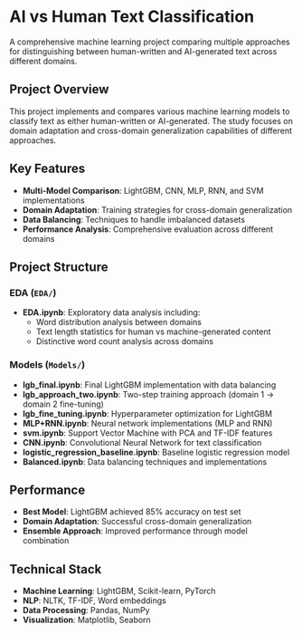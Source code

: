 # AI vs Human Text Classification

A comprehensive machine learning project comparing multiple approaches for distinguishing between human-written and AI-generated text across different domains.

## Project Overview

This project implements and compares various machine learning models to classify text as either human-written or AI-generated. The study focuses on domain adaptation and cross-domain generalization capabilities of different approaches.

## Key Features

- **Multi-Model Comparison**: LightGBM, CNN, MLP, RNN, and SVM implementations
- **Domain Adaptation**: Training strategies for cross-domain generalization
- **Data Balancing**: Techniques to handle imbalanced datasets
- **Performance Analysis**: Comprehensive evaluation across different domains

## Project Structure

### EDA (`EDA/`)
- **EDA.ipynb**: Exploratory data analysis including:
  - Word distribution analysis between domains
  - Text length statistics for human vs machine-generated content
  - Distinctive word count analysis across domains

### Models (`Models/`)
- **lgb_final.ipynb**: Final LightGBM implementation with data balancing
- **lgb_approach_two.ipynb**: Two-step training approach (domain 1 → domain 2 fine-tuning)
- **lgb_fine_tuning.ipynb**: Hyperparameter optimization for LightGBM
- **MLP+RNN.ipynb**: Neural network implementations (MLP and RNN)
- **svm.ipynb**: Support Vector Machine with PCA and TF-IDF features
- **CNN.ipynb**: Convolutional Neural Network for text classification
- **logistic_regression_baseline.ipynb**: Baseline logistic regression model
- **Balanced.ipynb**: Data balancing techniques and implementations

## Performance

- **Best Model**: LightGBM achieved 85% accuracy on test set
- **Domain Adaptation**: Successful cross-domain generalization
- **Ensemble Approach**: Improved performance through model combination

## Technical Stack

- **Machine Learning**: LightGBM, Scikit-learn, PyTorch
- **NLP**: NLTK, TF-IDF, Word embeddings
- **Data Processing**: Pandas, NumPy
- **Visualization**: Matplotlib, Seaborn 


